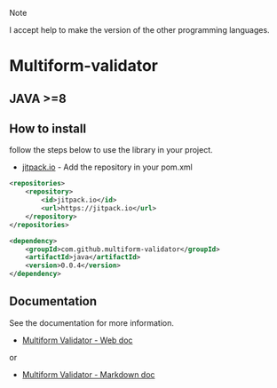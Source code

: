 > [!NOTE]
> I accept help to make the version of the other programming languages.

# Multiform-validator

## JAVA >=8

## How to install

follow the steps below to use the library in your project.

- [jitpack.io](https://jitpack.io/#Multiform-Validator/java) - Add the repository in your pom.xml

```xml
<repositories>
    <repository>
        <id>jitpack.io</id>
        <url>https://jitpack.io</url>
    </repository>
</repositories>
```

```xml
<dependency>
    <groupId>com.github.multiform-validator</groupId>
    <artifactId>java</artifactId>
    <version>0.0.4</version>
</dependency>
```

## Documentation

See the documentation for more information.

- [Multiform Validator - Web doc](https://multiform-validator.github.io/java/)

or

- [Multiform Validator - Markdown doc](https://github.com/Multiform-Validator/java/tree/main/docs)